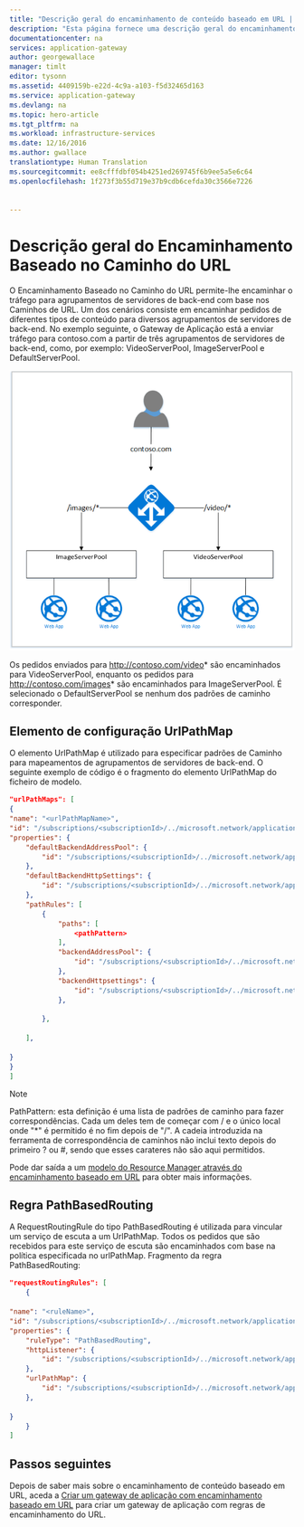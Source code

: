 ```yaml
---
title: "Descrição geral do encaminhamento de conteúdo baseado em URL | Microsoft Docs"
description: "Esta página fornece uma descrição geral do encaminhamento de conteúdo baseado em URL do Gateway de Aplicação, da configuração UrlPathMap e da regra PathBasedRouting."
documentationcenter: na
services: application-gateway
author: georgewallace
manager: timlt
editor: tysonn
ms.assetid: 4409159b-e22d-4c9a-a103-f5d32465d163
ms.service: application-gateway
ms.devlang: na
ms.topic: hero-article
ms.tgt_pltfrm: na
ms.workload: infrastructure-services
ms.date: 12/16/2016
ms.author: gwallace
translationtype: Human Translation
ms.sourcegitcommit: ee8cfffdbf054b4251ed269745f6b9ee5a5e6c64
ms.openlocfilehash: 1f273f3b55d719e37b9cdb6cefda30c3566e7226


---
```

# <a name="url-path-based-routing-overview"></a>Descrição geral do Encaminhamento Baseado no Caminho do URL

O Encaminhamento Baseado no Caminho do URL permite-lhe encaminhar o tráfego para agrupamentos de servidores de back-end com base nos Caminhos de URL. Um dos cenários consiste em encaminhar pedidos de diferentes tipos de conteúdo para diversos agrupamentos de servidores de back-end.
No exemplo seguinte, o Gateway de Aplicação está a enviar tráfego para contoso.com a partir de três agrupamentos de servidores de back-end, como, por exemplo: VideoServerPool, ImageServerPool e DefaultServerPool.

![imageURLroute](./media/application-gateway-url-route-overview/figure1.png)

Os pedidos enviados para http://contoso.com/video* são encaminhados para VideoServerPool, enquanto os pedidos para http://contoso.com/images* são encaminhados para ImageServerPool. É selecionado o DefaultServerPool se nenhum dos padrões de caminho corresponder.

## <a name="urlpathmap-configuration-element"></a>Elemento de configuração UrlPathMap

O elemento UrlPathMap é utilizado para especificar padrões de Caminho para mapeamentos de agrupamentos de servidores de back-end. O seguinte exemplo de código é o fragmento do elemento UrlPathMap do ficheiro de modelo.

```json
"urlPathMaps": [
{
"name": "<urlPathMapName>",
"id": "/subscriptions/<subscriptionId>/../microsoft.network/applicationGateways/<gatewayName>/ urlPathMaps/<urlPathMapName>",
"properties": {
    "defaultBackendAddressPool": {
        "id": "/subscriptions/<subscriptionId>/../microsoft.network/applicationGateways/<gatewayName>/backendAddressPools/<poolName>"
    },
    "defaultBackendHttpSettings": {
        "id": "/subscriptions/<subscriptionId>/../microsoft.network/applicationGateways/<gatewayName>/backendHttpSettingsList/<settingsName>"
    },
    "pathRules": [
        {
            "paths": [
                <pathPattern>
            ],
            "backendAddressPool": {
                "id": "/subscriptions/<subscriptionId>/../microsoft.network/applicationGateways/<gatewayName>/backendAddressPools/<poolName2>"
            },
            "backendHttpsettings": {
                "id": "/subscriptions/<subscriptionId>/../microsoft.network/applicationGateways/<gatewayName>/backendHttpsettingsList/<settingsName2>"
            },

        },

    ],

}
}
]
```

> [!NOTE]
> PathPattern: esta definição é uma lista de padrões de caminho para fazer correspondências. Cada um deles tem de começar com / e o único local onde "*" é permitido é no fim depois de "/". A cadeia introduzida na ferramenta de correspondência de caminhos não inclui texto depois do primeiro ? ou #, sendo que esses carateres não são aqui permitidos.

Pode dar saída a um [modelo do Resource Manager através do encaminhamento baseado em URL](https://azure.microsoft.com/documentation/templates/201-application-gateway-url-path-based-routing) para obter mais informações.

## <a name="pathbasedrouting-rule"></a>Regra PathBasedRouting

A RequestRoutingRule do tipo PathBasedRouting é utilizada para vincular um serviço de escuta a um UrlPathMap. Todos os pedidos que são recebidos para este serviço de escuta são encaminhados com base na política especificada no urlPathMap.
Fragmento da regra PathBasedRouting:

```json
"requestRoutingRules": [
    {

"name": "<ruleName>",
"id": "/subscriptions/<subscriptionId>/../microsoft.network/applicationGateways/<gatewayName>/requestRoutingRules/<ruleName>",
"properties": {
    "ruleType": "PathBasedRouting",
    "httpListener": {
        "id": "/subscriptions/<subscriptionId>/../microsoft.network/applicationGateways/<gatewayName>/httpListeners/<listenerName>"
    },
    "urlPathMap": {
        "id": "/subscriptions/<subscriptionId>/../microsoft.network/applicationGateways/<gatewayName>/ urlPathMaps/<urlPathMapName>"
    },

}
    }
]
```

## <a name="next-steps"></a>Passos seguintes

Depois de saber mais sobre o encaminhamento de conteúdo baseado em URL, aceda a [Criar um gateway de aplicação com encaminhamento baseado em URL](application-gateway-create-url-route-portal.md) para criar um gateway de aplicação com regras de encaminhamento do URL.




<!--HONumber=Nov16_HO3-->


